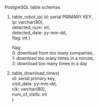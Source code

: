 PostgreSQL table schemas

1. table_robot_ip(
    id: serial PRIMARY KEY,  
    ip: varchar(80),  
    detected_num: int,  
    detected_date: yy-mm-dd,  
    flag: int
)  

    flag:  
        0: download from too many companies,  
        1: download too many times in a minute,  
        2: download too many times in a day  


2. table_download_times(   
    id: serial primary key,  
    visit_date: yy-mm-dd,  
    cik: varchar(80),  
    num_of_visits: int  
)  
